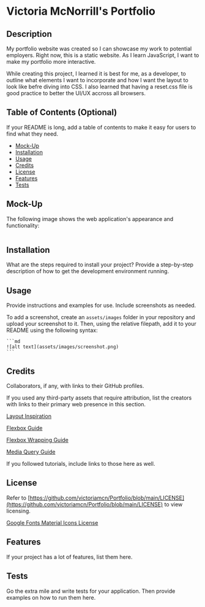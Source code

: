 # Victoria McNorrill's Portfolio

## Description

My portfolio website was created so I can showcase my work to potential employers. Right now, this is a static website. As I learn JavaScript, I want to make my portfolio more interactive.

While creating this project, I learned it is best for me, as a developer, to outline what elements I want to incorporate and how I want the layout to look like befre diving into CSS. I also learned that having a reset.css file is good practice to better the UI/UX accross all browsers.

## Table of Contents (Optional)

If your README is long, add a table of contents to make it easy for users to find what they need.

- [Mock-Up](#mock-up)
- [Installation](#installation)
- [Usage](#usage)
- [Credits](#credits)
- [License](#license)
- [Features](#features)
- [Tests](#tests)

## Mock-Up

The following image shows the web application's appearance and functionality:

![]()

## Installation

What are the steps required to install your project? Provide a step-by-step description of how to get the development environment running.

## Usage

Provide instructions and examples for use. Include screenshots as needed.

To add a screenshot, create an `assets/images` folder in your repository and upload your screenshot to it. Then, using the relative filepath, add it to your README using the following syntax:

    ```md
    ![alt text](assets/images/screenshot.png)
    ```

## Credits

Collaborators, if any, with links to their GitHub profiles.

If you used any third-party assets that require attribution, list the creators with links to their primary web presence in this section.

[Layout Inspiration](https://www.w3schools.com/howto/tryw3css_templates_portfolio.htm#portfolio)

[Flexbox Guide](https://css-tricks.com/snippets/css/a-guide-to-flexbox/)

[Flexbox Wrapping Guide](https://developer.mozilla.org/en-US/docs/Web/CSS/CSS_Flexible_Box_Layout/Mastering_Wrapping_of_Flex_Items)

[Media Query Guide](https://css-tricks.com/snippets/css/media-queries-for-standard-devices/)

If you followed tutorials, include links to those here as well.

## License

Refer to [https://github.com/victoriamcn/Portfolio/blob/main/LICENSE](https://github.com/victoriamcn/Portfolio/blob/main/LICENSE) to view licensing.

[Google Fonts Material Icons License](https://www.apache.org/licenses/LICENSE-2.0.txt)

## Features

If your project has a lot of features, list them here.

## Tests

Go the extra mile and write tests for your application. Then provide examples on how to run them here.

